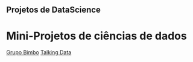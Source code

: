 ## Projetos de DataScience

# Mini-Projetos de ciências de dados
[Grupo Bimbo](https://brenold94.github.io/DataScience-Projects/GrupoBimbo/GrupoBimbo_D.html)
[Talking Data](https://brenold94.github.io/DataScience-Projects/TalkingData/DeteccaoFraudePropaganda.html)
